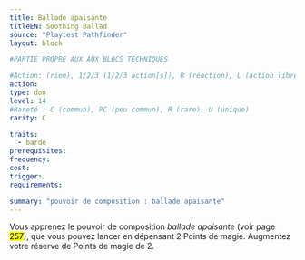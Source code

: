 ```yaml
---
title: Ballade apaisante
titleEN: Soothing Ballad
source: "Playtest Pathfinder"
layout: block

#PARTIE PROPRE AUX AUX BLOCS TECHNIQUES

#Action: (rien), 1/2/3 (1/2/3 action[s]), R (réaction), L (action libre)
action: 
type: don
level: 14
#Rareté : C (commun), PC (peu commun), R (rare), U (unique)
rarity: C

traits:
  - barde
prerequisites: 
frequency: 
cost:
trigger: 
requirements:

summary: "pouvoir de composition : ballade apaisante"
---
```


Vous apprenez le pouvoir de composition *ballade apaisante* (voir page <mark>257</mark>), que vous pouvez lancer en dépensant 2 Points de magie. Augmentez votre réserve de Points de magie de 2.